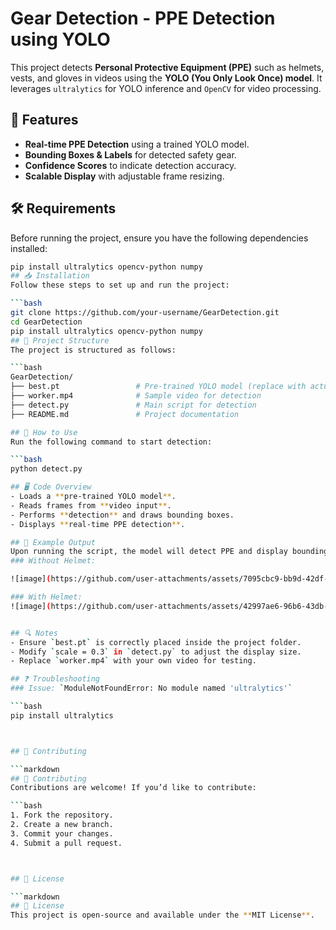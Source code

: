 # Gear Detection - PPE Detection using YOLO

This project detects **Personal Protective Equipment (PPE)** such as helmets, vests, and gloves in videos using the **YOLO (You Only Look Once) model**. It leverages `ultralytics` for YOLO inference and `OpenCV` for video processing.

## 📌 Features
- **Real-time PPE Detection** using a trained YOLO model.
- **Bounding Boxes & Labels** for detected safety gear.
- **Confidence Scores** to indicate detection accuracy.
- **Scalable Display** with adjustable frame resizing.

## 🛠️ Requirements
Before running the project, ensure you have the following dependencies installed:

```bash
pip install ultralytics opencv-python numpy
## 📥 Installation
Follow these steps to set up and run the project:

```bash
git clone https://github.com/your-username/GearDetection.git
cd GearDetection
pip install ultralytics opencv-python numpy
## 📂 Project Structure
The project is structured as follows:

```bash
GearDetection/
├── best.pt                 # Pre-trained YOLO model (replace with actual model file)
├── worker.mp4              # Sample video for detection
├── detect.py               # Main script for detection
├── README.md               # Project documentation

## 🚀 How to Use
Run the following command to start detection:

```bash
python detect.py

## 🖥️ Code Overview
- Loads a **pre-trained YOLO model**.
- Reads frames from **video input**.
- Performs **detection** and draws bounding boxes.
- Displays **real-time PPE detection**.

## 🎥 Example Output
Upon running the script, the model will detect PPE and display bounding boxes over detected objects:
### Without Helmet:

![image](https://github.com/user-attachments/assets/7095cbc9-bb9d-42df-9929-fa8e39970d7c)

### With Helmet:
![image](https://github.com/user-attachments/assets/42997ae6-96b6-43db-aa4a-19ae201e3beb)


## 🔍 Notes
- Ensure `best.pt` is correctly placed inside the project folder.
- Modify `scale = 0.3` in `detect.py` to adjust the display size.
- Replace `worker.mp4` with your own video for testing.

## ❓ Troubleshooting
### Issue: `ModuleNotFoundError: No module named 'ultralytics'`

```bash
pip install ultralytics



## 🤝 Contributing

```markdown
## 🤝 Contributing
Contributions are welcome! If you’d like to contribute:

```bash
1. Fork the repository.
2. Create a new branch.
3. Commit your changes.
4. Submit a pull request.



## 📜 License

```markdown
## 📜 License
This project is open-source and available under the **MIT License**.


